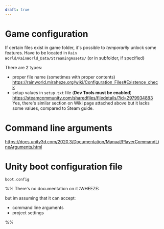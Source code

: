 ```yaml
---
draft: true
---
```

# Game configuration

If certain files exist in game folder, it's possible to *temporarily* unlock some features.
Have to be located in `Rain World/RainWorld_Data/StreamingAssets/` (or in subfolder, if specified)

There are 2 types:
- proper file name (sometimes with proper contents)
	https://rainworld.miraheze.org/wiki/Configuration_Files#Existence_check
- setup values in `setup.txt` file (**Dev Tools must be enabled**)
	https://steamcommunity.com/sharedfiles/filedetails/?id=2979934883
	Yes, there's similar section on Wiki page attached above but it lacks some values, compared to Steam guide.
# Command line arguments
https://docs.unity3d.com/2020.3/Documentation/Manual/PlayerCommandLineArguments.html

# Unity boot configuration file
`boot.config`

%%
There's no documentation on it :WHEEZE:

but im assuming that it can accept:
- command line arguments
- project settings

%%